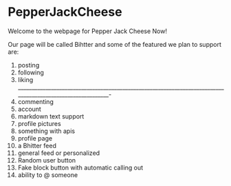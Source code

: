 # PepperJackCheese

Welcome to the webpage for Pepper Jack Cheese Now!

Our page will be called Bihtter and some of the featured we plan to support are:
  1. posting
  2. following
  3. liking
  ____________________________________________________________________________________________________________-
  4. commenting
  5. account
  6. markdown text support
  7. profile pictures
  8. something with apis
  9. profile page
  10. a Bhitter feed
  11. general feed or personalized
  12. Random user button
  13. Fake block button with automatic calling out
  14. ability to @ someone
